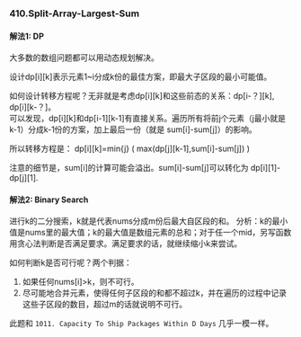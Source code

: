 ### 410.Split-Array-Largest-Sum

#### 解法1: DP  
大多数的数组问题都可以用动态规划解决。 

设计dp[i][k]表示元素1~i分成k份的最佳方案，即最大子区段的最小可能值。  

如何设计转移方程呢？无非就是考虑dp[i][k]和这些前态的关系：dp[i-？][k], dp[i][k-？]。  
可以发现，dp[i][k]和dp[i-1][k-1]有直接关系。遍历所有将前j个元素（j最小就是k-1）分成k-1份的方案，加上最后一份（就是 sum[i]-sum[j]）的影响。 

所以转移方程是： dp[i][k]=min{j} ( max(dp[j][k-1],sum[i]-sum[j]) )

注意的细节是，sum[i]的计算可能会溢出。sum[i]-sum[j]可以转化为 dp[i][1]-dp[j][1].

#### 解法2: Binary Search
进行k的二分搜索，k就是代表nums分成m份后最大自区段的和。
分析：k的最小值是nums里的最大值；k的最大值是数组元素的总和；对于任一个mid，另写函数用贪心法判断是否满足要求。满足要求的话，就继续缩小k来尝试。

如何判断k是否可行呢？两个判据：
1. 如果任何nums[i]>k，则不可行。
2. 尽可能地合并元素，使得任何子区段的和都不超过k，并在遍历的过程中记录这些子区段的数目，超过m的话就说明不可行。

此题和 ```1011. Capacity To Ship Packages Within D Days``` 几乎一模一样。
